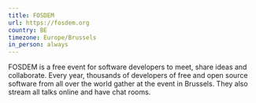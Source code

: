 ```yaml
---
title: FOSDEM
url: https://fosdem.org
country: BE
timezone: Europe/Brussels
in_person: always
---
```


FOSDEM is a free event for software developers to meet, share ideas and collaborate. Every year, thousands of developers of free and open source software from all over the world gather at the event in Brussels. They also stream all talks online and have chat rooms.
